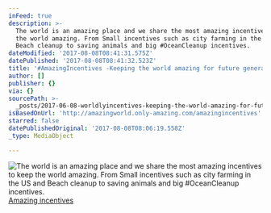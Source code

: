 ```yaml
---
inFeed: true
description: >-
  The world is an amazing place and we share the most amazing incentives to keep
  the world amazing. From Small incentives such as city farming in the US and
  Beach cleanup to saving animals and big #OceanCleanup incentives. 
dateModified: '2017-08-08T08:41:31.575Z'
datePublished: '2017-08-08T08:41:32.523Z'
title: '#AmazingIncentives -Keeping the world amazing for future generations-'
author: []
publisher: {}
via: {}
sourcePath: >-
  _posts/2017-06-08-worldlyincentives-keeping-the-world-amazing-for-future-gen.md
isBasedOnUrl: 'http://amazingworld.only-amazing.com/amazingincentives'
starred: false
datePublishedOriginal: '2017-08-08T08:06:19.558Z'
_type: MediaObject

---
```

![The world is an amazing place and we share the most amazing incentives to keep the world amazing. From Small incentives such as city farming in the US and Beach cleanup to saving animals and big #OceanCleanup incentives. ](https://the-grid-user-content.s3-us-west-2.amazonaws.com/54af976c-a954-46e7-9e48-1c380dce682a.jpg)
[Amazing incentives][0]

[0]: http://amazingworld.only-amazing.com/amazingincentives